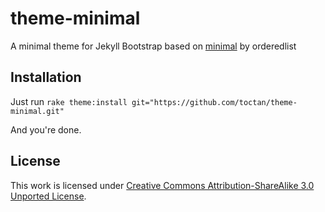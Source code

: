 # theme-minimal

A minimal theme for Jekyll Bootstrap based on [minimal](https://github.com/orderedlist/minimal) by orderedlist

## Installation

Just run
`rake theme:install git="https://github.com/toctan/theme-minimal.git"`

And you're done.

## License

This work is licensed under [Creative Commons Attribution-ShareAlike 3.0 Unported License](http://creativecommons.org/licenses/by-sa/3.0/).
